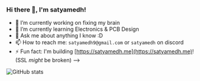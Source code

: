 ### Hi there 👋, I'm satyamedh!

- 🔭 I’m currently working on fixing my brain
- 🌱 I’m currently learning Electronics & PCB Design
- 💬 Ask me about anything I know :D
- 📫 How to reach me: `satyamedh9@gmail.com` or `satyamedh` on discord
- ⚡ Fun fact: I'm building [https://satyamedh.me](https://satyamedh.me)! (SSL *might* be broken)
-->


![GitHub stats](https://github-readme-stats.vercel.app/api?username=satyamedh&show_icons=true&theme=highcontrast)

